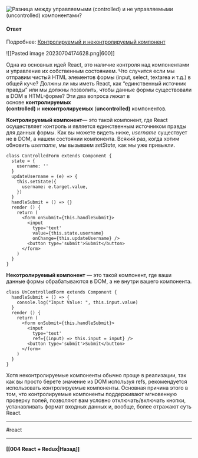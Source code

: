 ![Разница между управляемыми (controlled) и не управляемыми (uncontrolled) компонентами?](https://youtu.be/yvOXvZ8aEFo?t=684)

#### Ответ

Подробнее: [Контролируемый и неконтролируемый компонент](https://habr.com/ru/post/502034/)

![[Pasted image 20230704174628.png|600]]

Одна из основных идей React, это наличие контроля над компонентами и управление их собственным состоянием. Что случится если мы отправим чистый HTML элементов формы (input, select, textarea и т.д.) в общей куче? Должны ли мы иметь React, как “единственный источник правды” или мы должны позволить, чтобы данные формы существовали в DOM в HTML-форме? Эти два вопроса лежат в основе **контролируемых (controlled)** и **неконтролируемых** (**uncontrolled)** компонентов.

**Контролируемый компонент**— это такой компонент, где React осуществляет контроль и является единственным источником правды для данных формы. Как вы можете видеть ниже, _username_ существует не в DOM, а нашем состоянии компонента. Всякий раз, когда хотим обновить _username_, мы вызываем _setState,_ как мы уже привыкли.

```
class ControlledForm extends Component {  
  state = {  
    username: ''  
  }  
  updateUsername = (e) => {  
    this.setState({  
      username: e.target.value,  
    })  
  }  
  handleSubmit = () => {}  
  render () {  
    return (  
      <form onSubmit={this.handleSubmit}>  
        <input  
          type='text'  
          value={this.state.username}  
          onChange={this.updateUsername} />  
        <button type='submit'>Submit</button>  
      </form>  
    )  
  }  
}
```

**Некотролируемый компонент** — это такой компонент, где ваши данные формы обрабатываются в DOM, а не внутри вашего компонента.

```
class UnControlledForm extends Component {  
  handleSubmit = () => {  
    console.log("Input Value: ", this.input.value)  
  }  
  render () {  
    return (  
      <form onSubmit={this.handleSubmit}>  
        <input  
          type='text'  
          ref={(input) => this.input = input} />  
        <button type='submit'>Submit</button>  
      </form>  
    )  
  }  
}
```

Хотя неконтролируемые компоненты обычно проще в реализации, так как вы просто берете значение из DOM используя refs, рекомендуется использовать контролируемые компоненты. Основная причина этого в том, что контролируемые компоненты поддерживают мгновенную проверку полей, позволяют вам условно отключать/включать кнопки, устанавливать формат входных данных и, вообще, более отражают суть React.

____
#react

____

#### [[004 React + Redux|Назад]]